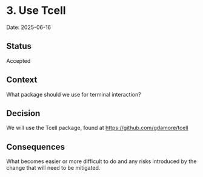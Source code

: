 # 3. Use Tcell

Date: 2025-06-16

## Status

Accepted

## Context

What package should we use for terminal interaction?

## Decision

We will use the Tcell package, found at https://github.com/gdamore/tcell

## Consequences

What becomes easier or more difficult to do and any risks introduced by the change that will need to be mitigated.

